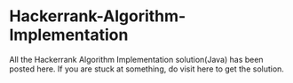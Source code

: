 # Hackerrank-Algorithm-Implementation
All the Hackerrank Algorithm Implementation solution(Java) has been posted here. If you are stuck at something, do visit here to get the solution. 
